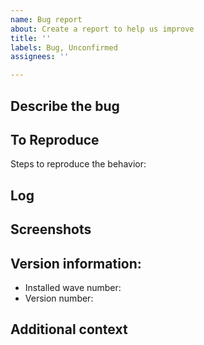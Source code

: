 ```yaml
---
name: Bug report
about: Create a report to help us improve
title: ''
labels: Bug, Unconfirmed
assignees: ''

---
```


**Describe the bug**
---
<!--A clear and concise description of what the bug is.-->

**To Reproduce**
---
Steps to reproduce the behavior:

**Log**
---
<!--If applicable, add a pastebin.com or other paste link to your log.txt file from when the issue occurred.-->

**Screenshots**
---
<!--If applicable, add screenshots to help explain your problem.-->

**Version information:**
---
 - Installed wave number: <!--e.g. Wave 3-->
 - Version number: <!--(stored in the mod's `metadata.xml` file)-->

**Additional context**
---
<!--If you feel it's necessary, add any other context about the problem here.-->
